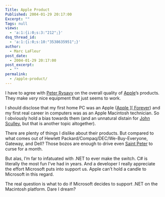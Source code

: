 ```yaml
---
Title: Apple Product
Published: 2004-01-29 20:17:00
Excerpt: ""
Tags: null
views:
  - 'a:1:{i:0;s:3:"212";}'
dsq_thread_id:
  - 'a:1:{i:0;s:10:"3538635951";}'
author:
  - Marc LaFleur
post_date:
  - 2004-01-29 20:17:00
post_excerpt:
  - ""
permalink:
  - /apple-product/
---
```

<div>
<p>I have to agree with <a href="http://www.kstati.com/tabula/archive/2004/01/28/1106.aspx" target=_blank>Peter Rysavy</a> on the overall quality of <a href="http://www.apple.com/" target=_blank>Apple</a>&#8217;s products. They make <i><span>very</span></i> nice equipment that just seems to work.</p>
<p>I should disclose that my first home PC was an Apple (<a href="http://members.aol.com/ljsilicon/" target=_blank>Apple ][ Forever</a>) and my first real career in computers was as an Apple Macintosh technician. So I obviously hold a bias towards them (and an unnatural distain for <a href="http://en.wikipedia.org/wiki/John_Sculley" target=_blank>John Sculley</a>, but that is another topic altogether).</p>
<p>There are plenty of things I dislike about their products. But compared to what comes out of Hewlett Packard/Compaq/DEC/We-Buy-Everyone, Gateway, and Dell? Those bozos are enough to drive even <a href="http://www.acahome.org/deus/peter/peter.jpg" target=_blank>Saint Peter</a> to curse for a month.</p>
<p>But alas, I&#8217;m far to infatuated with .NET to ever make the switch. C# is literally the most fun I&#8217;ve had in years. And a developer I really appreciate the effort Microsoft puts into support us. Apple can&#8217;t hold a candle to Microsoft in this regard.</p>
<p>The real question is what to do if Microsoft decides to support .NET on the Macintosh platform. Dare I dream?</p></div>